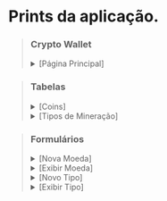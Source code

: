 # Prints da aplicação.

> ### Crypto Wallet
><details>
>  <summary>[Página Principal]</summary>
>
>  ![Imagem da home](https://i.imgur.com/lQy4eYb.png)
></details>

> ### Tabelas
><details>
>  <summary>[Coins]</summary>
>
>  ![Coins Index](https://i.imgur.com/ZNkdPqX.png)
></details>
><details>
>  <summary>[Tipos de Mineração]</summary>
>
>  ![Mining Types Index](https://i.imgur.com/LF2rQb8.png)
></details>

> ### Formulários
><details>
>  <summary>[Nova Moeda]</summary>
>
>  ![Coin New](https://i.imgur.com/Sk4Ahtd.png)
></details>
><details>
>  <summary>[Exibir Moeda]</summary>
>
>  ![Coin Show](https://i.imgur.com/u4DfiCj.png)
></details>
><details>
>  <summary>[Novo Tipo]</summary>
>
>  ![Type new](https://i.imgur.com/S8J9IgO.png)
></details>
><details>
>  <summary>[Exibir Tipo]</summary>
>
>  ![Type Show](https://i.imgur.com/LZF8u3P.png)
></details>